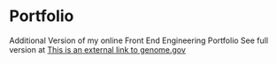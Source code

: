 # Portfolio

Additional Version of my online Front End Engineering Portfolio
See full version at 
[This is an external link to genome.gov](https://catieclinerodriguez.com)
